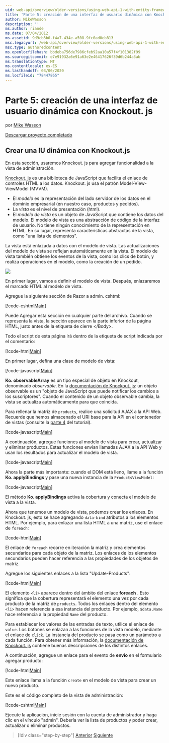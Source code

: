 ```yaml
---
uid: web-api/overview/older-versions/using-web-api-1-with-entity-framework-5/using-web-api-with-entity-framework-part-5
title: 'Parte 5: creación de una interfaz de usuario dinámica con Knockout. js | Microsoft Docs'
author: MikeWasson
description: ''
ms.author: riande
ms.date: 07/04/2012
ms.assetid: 9d9cb3b0-f4a7-434e-a508-9fc0ad0eb813
msc.legacyurl: /web-api/overview/older-versions/using-web-api-1-with-entity-framework-5/using-web-api-with-entity-framework-part-5
msc.type: authoredcontent
ms.openlocfilehash: bbdeba756de7986cfeb92aa10a57f4f101382f99
ms.sourcegitcommit: e7e91932a6e91a63e2e46417626f39d6b244a3ab
ms.translationtype: MT
ms.contentlocale: es-ES
ms.lasthandoff: 03/06/2020
ms.locfileid: "78447865"
---
```

# <a name="part-5-creating-a-dynamic-ui-with-knockoutjs"></a>Parte 5: creación de una interfaz de usuario dinámica con Knockout. js

por [Mike Wasson](https://github.com/MikeWasson)

[Descargar proyecto completado](https://code.msdn.microsoft.com/ASP-NET-Web-API-with-afa30545)

## <a name="creating-a-dynamic-ui-with-knockoutjs"></a>Crear una IU dinámica con Knockout.js

En esta sección, usaremos Knockout. js para agregar funcionalidad a la vista de administración.

[Knockout. js](http://knockoutjs.com/) es una biblioteca de JavaScript que facilita el enlace de controles HTML a los datos. Knockout. js usa el patrón Model-View-ViewModel (MVVM).

- El *modelo* es la representación del lado servidor de los datos en el dominio empresarial (en nuestro caso, productos y pedidos).
- La *vista* es el nivel de presentación (html).
- El *modelo de vista* es un objeto de JavaScript que contiene los datos del modelo. El modelo de vista es una abstracción de código de la interfaz de usuario. No tiene ningún conocimiento de la representación en HTML. En su lugar, representa características abstractas de la vista, como "una lista de elementos".

La vista está enlazada a datos con el modelo de vista. Las actualizaciones del modelo de vista se reflejan automáticamente en la vista. El modelo de vista también obtiene los eventos de la vista, como los clics de botón, y realiza operaciones en el modelo, como la creación de un pedido.

![](using-web-api-with-entity-framework-part-5/_static/image1.png)

En primer lugar, vamos a definir el modelo de vista. Después, enlazaremos el marcado HTML al modelo de vista.

Agregue la siguiente sección de Razor a admin. cshtml:

[!code-cshtml[Main](using-web-api-with-entity-framework-part-5/samples/sample1.cshtml)]

Puede Agregar esta sección en cualquier parte del archivo. Cuando se representa la vista, la sección aparece en la parte inferior de la página HTML, justo antes de la etiqueta de cierre &lt;/Body&gt;.

Todo el script de esta página irá dentro de la etiqueta de script indicada por el comentario:

[!code-html[Main](using-web-api-with-entity-framework-part-5/samples/sample2.html)]

En primer lugar, defina una clase de modelo de vista:

[!code-javascript[Main](using-web-api-with-entity-framework-part-5/samples/sample3.js)]

**Ko. observableArray** es un tipo especial de objeto en Knockout, denominado *observable*. En la [documentación de Knockout. js](http://knockoutjs.com/documentation/observables.html): un objeto observable es un "objeto de JavaScript que puede notificar los cambios a los suscriptores". Cuando el contenido de un objeto observable cambia, la vista se actualiza automáticamente para que coincida.

Para rellenar la matriz de `products`, realice una solicitud AJAX a la API Web. Recuerde que hemos almacenado el URI base para la API en el contenedor de vistas (consulte la [parte 4](using-web-api-with-entity-framework-part-4.md) del tutorial).

[!code-javascript[Main](using-web-api-with-entity-framework-part-5/samples/sample4.js?highlight=5)]

A continuación, agregue funciones al modelo de vista para crear, actualizar y eliminar productos. Estas funciones envían llamadas AJAX a la API Web y usan los resultados para actualizar el modelo de vista.

[!code-javascript[Main](using-web-api-with-entity-framework-part-5/samples/sample5.js?highlight=7)]

Ahora la parte más importante: cuando el DOM está lleno, llame a la función **Ko. applyBindings** y pase una nueva instancia de la `ProductsViewModel`:

[!code-javascript[Main](using-web-api-with-entity-framework-part-5/samples/sample6.js)]

El método **Ko. applyBindings** activa la cobertura y conecta el modelo de vista a la vista.

Ahora que tenemos un modelo de vista, podemos crear los enlaces. En Knockout. js, esto se hace agregando `data-bind` atributos a los elementos HTML. Por ejemplo, para enlazar una lista HTML a una matriz, use el enlace de `foreach`:

[!code-html[Main](using-web-api-with-entity-framework-part-5/samples/sample7.html?highlight=1)]

El enlace de `foreach` recorre en iteración la matriz y crea elementos secundarios para cada objeto de la matriz. Los enlaces de los elementos secundarios pueden hacer referencia a las propiedades de los objetos de matriz.

Agregue los siguientes enlaces a la lista "Update-Products":

[!code-html[Main](using-web-api-with-entity-framework-part-5/samples/sample8.html)]

El elemento `<li>` aparece dentro del ámbito del enlace **foreach** . Esto significa que la cobertura representará el elemento una vez por cada producto de la matriz de `products`. Todos los enlaces dentro del elemento `<li>` hacen referencia a esa instancia del producto. Por ejemplo, `$data.Name` hace referencia a la propiedad `Name` del producto.

Para establecer los valores de las entradas de texto, utilice el enlace de `value`. Los botones se enlazan a las funciones de la vista modelo, mediante el enlace de `click`. La instancia del producto se pasa como un parámetro a cada función. Para obtener más información, la [documentación de Knockout. js](http://knockoutjs.com/documentation/observables.html) contiene buenas descripciones de los distintos enlaces.

A continuación, agregue un enlace para el evento de **envío** en el formulario agregar producto:

[!code-html[Main](using-web-api-with-entity-framework-part-5/samples/sample9.html)]

Este enlace llama a la función `create` en el modelo de vista para crear un nuevo producto.

Este es el código completo de la vista de administración:

[!code-cshtml[Main](using-web-api-with-entity-framework-part-5/samples/sample10.cshtml)]

Ejecute la aplicación, inicie sesión con la cuenta de administrador y haga clic en el vínculo "admin". Debería ver la lista de productos y poder crear, actualizar o eliminar productos.

> [!div class="step-by-step"]
> [Anterior](using-web-api-with-entity-framework-part-4.md)
> [Siguiente](using-web-api-with-entity-framework-part-6.md)
